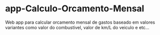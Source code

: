# app-Calculo-Orcamento-Mensal
Web app para calcular orcamento mensal de gastos baseado em valores variantes como valor do combustivel, valor de km/L do veiculo e etc...
